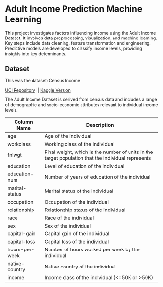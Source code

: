 # Adult Income Prediction Machine Learning

This project investigates factors influencing income using the Adult Income Dataset. It involves data preprocessing, visualization, and machine learning. Key steps include data cleaning, feature transformation and engineering. Predictive models are developed to classify income levels, providing insights into key determinants.

## Dataset

This was the dataset: Census Income

[UCI Repository](https://archive.ics.uci.edu/dataset/20/census+income) || [Kaggle Version](https://www.kaggle.com/datasets/wenruliu/adult-income-dataset/data)

The Adult Income Dataset is derived from census data and includes a range of demographic and socio-economic attributes relevant to individual income levels.

| Column Name      | Description                                                                                         |
|------------------|-----------------------------------------------------------------------------------------------------|
| age              | Age of the individual                                                                               |
| workclass        | Working class of the individual                                                                     |
| fnlwgt           | Final weight, which is the number of units in the target population that the individual represents  |
| education        | Level of education of the individual                                                                |
| education-num    | Number of years of education of the individual                                                      |
| marital-status   | Marital status of the individual                                                                    |
| occupation       | Occupation of the individual                                                                        |
| relationship     | Relationship status of the individual                                                               |
| race             | Race of the individual                                                                              |
| sex              | Sex of the individual                                                                               |
| capital-gain     | Capital gain of the individual                                                                      |
| capital-loss     | Capital loss of the individual                                                                      |
| hours-per-week   | Number of hours worked per week by the individual                                                   |
| native-country   | Native country of the individual                                                                    |
| income           | Income class of the individual (<=50K or >50K)                                                      |
